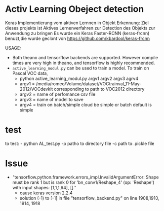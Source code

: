 # Activ Learning Obeject detection
Keras Implementierung vom aktiven Lernnen in Objekt Erkennung: Ziel  dieses projekts ist Aktives Lernenverfahren zur Detection des Objekts zur Anwendung zu bringen 
Es wurde ein Keras Faster-RCNN (keras-frcnn) benuzt,die wurde geclont von https://github.com/kbardool/keras-frcnn

USAGE:
- Both theano and tensorflow backends are supported. However compile times are very high in theano, and tensorflow is highly recommended.
- `active_learning_modul.py` can be used to train a model. To train on Pascal VOC data,
    - python active_learning_modul.py argv1 argv2 argv3 agrv4 
    - argv1 = /media/romeo/Volume/dataset/VOCtrainval_11-May-2012/VOCdevkit corresponding to path to VOC2012 directory
    - argv2 = name of perfomance csv file
    - argv3 = name of model to save
    - argv4 = train on batch/simple cloud be simple or batch default is simple   

# test 
 to  test:
    - python AL_test.py -p patho to directory file -c path to .pickle file

# Issue
- "tensorflow.python.framework.errors_impl.InvalidArgumentError: Shape must be rank 1 but is rank 0 for 'bn_conv1/Reshape_4' (op: 'Reshape') with input shapes:     [1,1,1,64], []."
    - cause
        keras version 2.2.4
    - solution
        (-1) to [-1] in file "tensorflow_backend.py" on line 1908,1910, 1914, 1918
